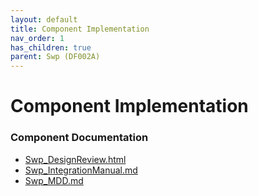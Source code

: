 ```yaml
---
layout: default
title: Component Implementation
nav_order: 1
has_children: true
parent: Swp (DF002A)
---
```

# Component Implementation
### Component Documentation

- [Swp_DesignReview.html](doc/Swp_DesignReview.html)
- [Swp_IntegrationManual.md](doc/Swp_IntegrationManual.md)
- [Swp_MDD.md](doc/Swp_MDD.md)

